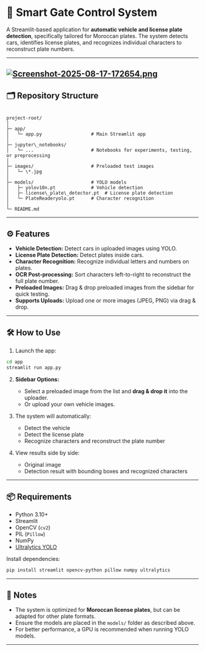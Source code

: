 

# 🚪 Smart Gate Control System

A Streamlit-based application for **automatic vehicle and license plate detection**, specifically tailored for Moroccan plates. The system detects cars, identifies license plates, and recognizes individual characters to reconstruct plate numbers.

---

[![Screenshot-2025-08-17-172654.png](https://i.postimg.cc/c421V4w4/Screenshot-2025-08-17-172654.png)](https://postimg.cc/WhmPZV5Q)
---

## 🗂️ Repository Structure

```

project-root/
│
├─ app/
│   └─ app.py                  # Main Streamlit app
│
├─ jupyter\_notebooks/
│   └─ ...                     # Notebooks for experiments, testing, or preprocessing
│
├─ images/                     # Preloaded test images
│   └─ \*.jpg
│
├─ models/                     # YOLO models
│   ├─ yolov10n.pt             # Vehicle detection
│   ├─ license\_plate\_detector.pt  # License plate detection
│   └─ PlateReaderyolo.pt      # Character recognition
│
└─ README.md

````

---

## ⚙️ Features

- **Vehicle Detection:** Detect cars in uploaded images using YOLO.
- **License Plate Detection:** Detect plates inside cars.
- **Character Recognition:** Recognize individual letters and numbers on plates.
- **OCR Post-processing:** Sort characters left-to-right to reconstruct the full plate number.
- **Preloaded Images:** Drag & drop preloaded images from the sidebar for quick testing.
- **Supports Uploads:** Upload one or more images (JPEG, PNG) via drag & drop.

---

## 🛠️ How to Use

1. Launch the app:

```bash
cd app
streamlit run app.py
````

2. **Sidebar Options:**

   * Select a preloaded image from the list and **drag & drop it** into the uploader.
   * Or upload your own vehicle images.

3. The system will automatically:

   * Detect the vehicle
   * Detect the license plate
   * Recognize characters and reconstruct the plate number

4. View results side by side:

   * Original image
   * Detection result with bounding boxes and recognized characters

---

## 📦 Requirements

* Python 3.10+
* Streamlit
* OpenCV (`cv2`)
* PIL (`Pillow`)
* NumPy
* [Ultralytics YOLO](https://github.com/ultralytics/ultralytics)

Install dependencies:

```bash
pip install streamlit opencv-python pillow numpy ultralytics
```

---

## 🧪 Notes

* The system is optimized for **Moroccan license plates**, but can be adapted for other plate formats.
* Ensure the models are placed in the `models/` folder as described above.
* For better performance, a GPU is recommended when running YOLO models.

---

